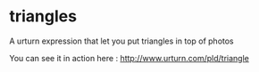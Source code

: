 triangles
=========

A urturn expression that let you put triangles in top of photos


You can see it in action here  :  http://www.urturn.com/pld/triangle
